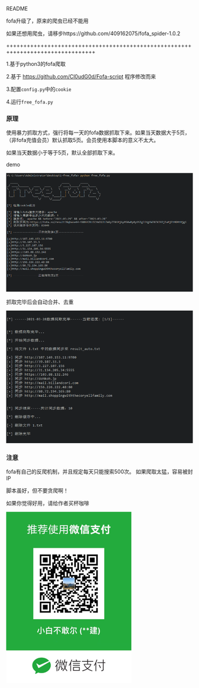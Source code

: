README


fofa升级了，原来的爬虫已经不能用

如果还想用爬虫，请移步https://github.com/409162075/fofa_spider-1.0.2


++++++++++++++++++++++++++++++++++++++++++++++++++++++++++++++++++++++++++++++++

1.基于python3的fofa爬取

2.基于 https://github.com/Cl0udG0d/Fofa-script 程序修改而来

3.配置`config.py`中的`cookie`

4.运行`free_fofa.py`




### 原理



使用暴力抓取方式，强行将每一天的fofa数据抓取下来。如果当天数据大于5页，（非fofa充值会员）默认抓取5页。会员使用本脚本的意义不太大。

如果当天数据小于等于5页，默认全部抓取下来。

demo

![](demo/demo1.png)

抓取完毕后会自动合并、去重

![](demo/demo2.png)

### 注意

fofa有自己的反爬机制，并且规定每天只能搜索500次。
如果爬取太猛，容易被封IP

脚本虽好，但不要贪爬啊！

如果你觉得好用，请给作者买杯咖啡

![](demo/weixin.png)

